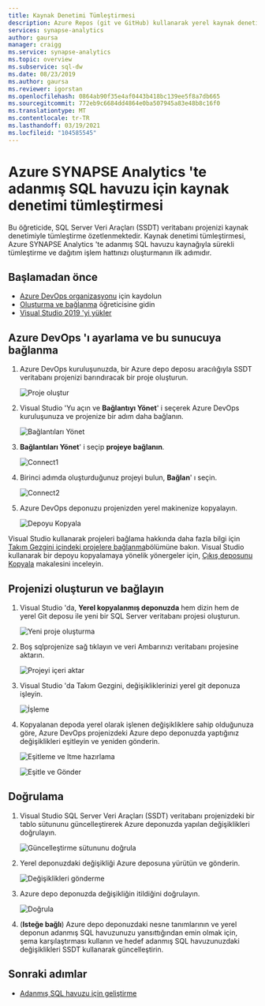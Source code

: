 ```yaml
---
title: Kaynak Denetimi Tümleştirmesi
description: Azure Repos (git ve GitHub) kullanarak yerel kaynak denetimi tümleştirmesiyle adanmış SQL havuzu için kurumsal sınıf veritabanı DevOps deneyimi.
services: synapse-analytics
author: gaursa
manager: craigg
ms.service: synapse-analytics
ms.topic: overview
ms.subservice: sql-dw
ms.date: 08/23/2019
ms.author: gaursa
ms.reviewer: igorstan
ms.openlocfilehash: 0864ab90f35e4af0443b418bc139ee5f8a7db665
ms.sourcegitcommit: 772eb9c6684dd4864e0ba507945a83e48b8c16f0
ms.translationtype: MT
ms.contentlocale: tr-TR
ms.lasthandoff: 03/19/2021
ms.locfileid: "104585545"
---
```

# <a name="source-control-integration-for-dedicated-sql-pool-in-azure-synapse-analytics"></a>Azure SYNAPSE Analytics 'te adanmış SQL havuzu için kaynak denetimi tümleştirmesi

Bu öğreticide, SQL Server Veri Araçları (SSDT) veritabanı projenizi kaynak denetimiyle tümleştirme özetlenmektedir.  Kaynak denetimi tümleştirmesi, Azure SYNAPSE Analytics 'te adanmış SQL havuzu kaynağıyla sürekli tümleştirme ve dağıtım işlem hattınızı oluşturmanın ilk adımıdır.

## <a name="before-you-begin"></a>Başlamadan önce

- [Azure DevOps organizasyonu](https://azure.microsoft.com/services/devops/) için kaydolun
- [Oluşturma ve bağlanma](create-data-warehouse-portal.md) öğreticisine gidin
- [Visual Studio 2019 'yi yükler](https://visualstudio.microsoft.com/vs/older-downloads/)

## <a name="set-up-and-connect-to-azure-devops"></a>Azure DevOps 'ı ayarlama ve bu sunucuya bağlanma

1. Azure DevOps kuruluşunuzda, bir Azure depo deposu aracılığıyla SSDT veritabanı projenizi barındıracak bir proje oluşturun.

   ![Proje oluştur](./media/sql-data-warehouse-source-control-integration/1-create-project-azure-devops.png "Proje oluştur")

2. Visual Studio 'Yu açın ve **Bağlantıyı Yönet**' i seçerek Azure DevOps kuruluşunuza ve projenize bir adım daha bağlanın.

   ![Bağlantıları Yönet](./media/sql-data-warehouse-source-control-integration/2-manage-connections.png "Bağlantıları Yönet")

3. **Bağlantıları Yönet**' i seçip **projeye bağlanın**.
 
    ![Connect1](./media/sql-data-warehouse-source-control-integration/3-connect-project.png "Bağlan")


4. Birinci adımda oluşturduğunuz projeyi bulun, **Bağlan**' ı seçin.
 
    ![Connect2](./media/sql-data-warehouse-source-control-integration/3.5-connect.png "Bağlan")


3. Azure DevOps deponuzu projenizden yerel makinenize kopyalayın.

   ![Depoyu Kopyala](./media/sql-data-warehouse-source-control-integration/4-clone-repo.png "Depoyu Kopyala")

Visual Studio kullanarak projeleri bağlama hakkında daha fazla bilgi için [Takım Gezgini içindeki projelere bağlanma](/visualstudio/ide/connect-team-project?view=vs-2019&preserve-view=true)bölümüne bakın. Visual Studio kullanarak bir depoyu kopyalamaya yönelik yönergeler için, [Çıkış deposunu Kopyala](/azure/devops/repos/git/clone?tabs=visual-studio) makalesini inceleyin. 

## <a name="create-and-connect-your-project"></a>Projenizi oluşturun ve bağlayın

1. Visual Studio 'da, **Yerel kopyalanmış deponuzda** hem dizin hem de yerel Git deposu ile yeni bir SQL Server veritabanı projesi oluşturun.

   ![Yeni proje oluşturma](./media/sql-data-warehouse-source-control-integration/5-create-new-project.png "Yeni proje oluşturma")  

2. Boş sqlprojenize sağ tıklayın ve veri Ambarınızı veritabanı projesine aktarın.

   ![Projeyi içeri aktar](./media/sql-data-warehouse-source-control-integration/6-import-new-project.png "Projeyi içeri aktar")  

3. Visual Studio 'da Takım Gezgini, değişikliklerinizi yerel git deponuza işleyin.

   ![İşleme](./media/sql-data-warehouse-source-control-integration/6.5-commit-push-changes.png "İşleme")  

4. Kopyalanan depoda yerel olarak işlenen değişikliklere sahip olduğunuza göre, Azure DevOps projenizdeki Azure depo deponuzda yaptığınız değişiklikleri eşitleyin ve yeniden gönderin.

   ![Eşitleme ve Itme hazırlama](./media/sql-data-warehouse-source-control-integration/7-commit-push-changes.png "Eşitleme ve itme hazırlama")

   ![Eşitle ve Gönder](./media/sql-data-warehouse-source-control-integration/7.5-commit-push-changes.png "Eşitle ve Gönder")  

## <a name="validation"></a>Doğrulama

1. Visual Studio SQL Server Veri Araçları (SSDT) veritabanı projenizdeki bir tablo sütununu güncelleştirerek Azure deponuzda yapılan değişiklikleri doğrulayın.

   ![Güncelleştirme sütununu doğrula](./media/sql-data-warehouse-source-control-integration/8-validation-update-column.png "Güncelleştirme sütununu doğrula")

2. Yerel deponuzdaki değişikliği Azure deposuna yürütün ve gönderin.

   ![Değişiklikleri gönderme](./media/sql-data-warehouse-source-control-integration/9-push-column-change.png "Değişiklikleri gönderme")

3. Azure depo deponuzda değişikliğin itildiğini doğrulayın.

   ![Doğrula](./media/sql-data-warehouse-source-control-integration/10-verify-column-change-pushed.png "Değişiklikleri doğrulama")

4. (**Isteğe bağlı**) Azure depo deponuzdaki nesne tanımlarının ve yerel deponun adanmış SQL havuzunuzu yansıttığından emin olmak için, şema karşılaştırması kullanın ve hedef adanmış SQL havuzunuzdaki değişiklikleri SSDT kullanarak güncelleştirin.

## <a name="next-steps"></a>Sonraki adımlar

- [Adanmış SQL havuzu için geliştirme](sql-data-warehouse-overview-develop.md)